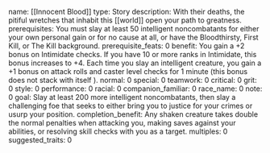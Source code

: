 name: [[Innocent Blood]]
type: Story
description: With their deaths, the pitiful wretches that inhabit this [[world]] open your path to greatness.
prerequisites: You must slay at least 50 intelligent noncombatants for either your own personal gain or for no cause at all, or have the Bloodthirsty, First Kill, or The Kill background.
prerequisite_feats: 0
benefit: You gain a +2 bonus on Intimidate checks. If you have 10 or more ranks in Intimidate, this bonus increases to +4. Each time you slay an intelligent creature, you gain a +1 bonus on attack rolls and caster level checks for 1 minute (this bonus does not stack with itself ).
normal: 0
special: 0
teamwork: 0
critical: 0
grit: 0
style: 0
performance: 0
racial: 0
companion_familiar: 0
race_name: 0
note: 0
goal: Slay at least 200 more intelligent noncombatants, then slay a challenging foe that seeks to either bring you to justice for your crimes or usurp your position.
completion_benefit: Any shaken creature takes double the normal penalties when attacking you, making saves against your abilities, or resolving skill checks with you as a target.
multiples: 0
suggested_traits: 0
